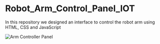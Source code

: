 # Robot_Arm_Control_Panel_IOT
In this repository we designed an interface to control the robot arm using HTML, CSS and JavaScript


![Arm Controller Panel](.PGJ)
